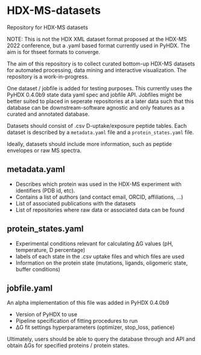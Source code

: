 # HDX-MS-datasets
Repository for HDX-MS datasets

NOTE: This is not the HDX XML dataset format proposed at the HDX-MS 2022 conference, but a .yaml based format currently used in PyHDX. 
The aim is for thseet formats to converge.

The aim of this repository is to collect curated bottom-up HDX-MS datasets for automated
processing, data mining and interactive visualization.
The repository is a work-in-progress.

One dataset / jobfile is added for testing purposes. This currently uses the PyHDX 0.4.0b9
state data yaml spec and jobfile API. Jobfiles might be better suited to placed in seperate 
repositories at a later data such that this database can be downstream-software agnostic
and only features as a curated and annotated database.

Datasets should consist of .csv D-uptake/exposure peptide tables. Each dataset is described by
a `metadata.yaml` file and a `protein_states.yaml` file. 

Ideally, datasets should include more information, such as peptide envelopes or raw MS spectra. 

metadata.yaml
-------------

- Describes which protein was used in the HDX-MS experiment with identifiers (PDB id, etc). 
- Contains a list of authors (and contact email, ORCID, affiliations, ...)
- List of associated publications with the datasets
- List of repositories where raw data or associated data can be found

protein_states.yaml
--------------------

- Experimental conditions relevant for calculating ΔG values (pH, temperature, D percentage)
- labels of each state in the .csv uptake files and which files are used
- Information on the protein state (mutations, ligands, oligomeric state, buffer conditions)
                   
jobfile.yaml
------------

An alpha implementation of this file was added in PyHDX 0.4.0b9

- Version of PyHDX to use
- Pipeline specification of fitting procedures to run
- ΔG fit settings hyperparameters (optimizer, stop_loss, patience)

Ultimately, users should be able to query the database through and API and obtain ΔGs for specified
proteins / protein states. 

